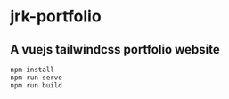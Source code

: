 # jrk-portfolio

## A vuejs tailwindcss portfolio website
```
npm install
npm run serve
npm run build
```